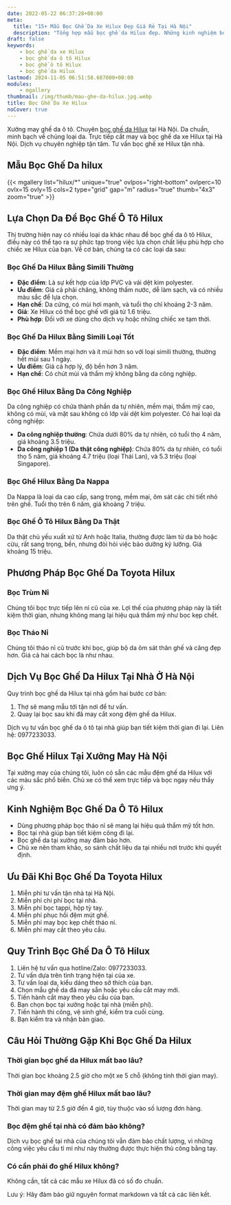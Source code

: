 ```yaml
---
date: 2022-05-22 06:37:28+00:00
meta:
  title: "15+ Mẫu Bọc Ghế Da Xe Hilux Đẹp Giá Rẻ Tại Hà Nội"
  description: "Tổng hợp mẫu bọc ghế da Hilux đẹp. Những kinh nghiệm bọc ghế ô tô Hilux. Chương trình khuyến mãi bọc ghế Toyota Hilux. Bảng giá bọc ghế da xe Hilux. Chương trình khuyến mãi bọc ghế Toyota Hilux"
draft: false
keywords:
    - bọc ghế da xe Hilux
    - bọc ghế da ô tô Hilux
    - bọc ghế ô tô Hilux
    - bọc ghế da Hilux
lastmod: 2024-11-05 06:51:58.687000+00:00
modules:
    - mgallery
thumbnail: /img/thumb/mau-ghe-da-hilux.jpg.webp
title: Bọc Ghế Da Xe Hilux
noCover: true
---
```


Xưởng may ghế da ô tô. Chuyên [bọc ghế da Hilux](https://bocgheoto.vn/toyota/boc-ghe-da-xe-hilux.html/) tại Hà Nội. Da chuẩn, minh bạch về chủng loại da. Trực tiếp cắt may và bọc ghế da xe Hilux tại Hà Nội. Dịch vụ chuyên nghiệp tận tâm. Tư vấn bọc ghế xe Hilux tận nhà.

## Mẫu Bọc Ghế Da hilux
{{< mgallery list="hilux/*" unique="true" ovlpos="right-bottom" ovlperc=10 ovlx=15 ovly=15 cols=2 type="grid" gap="m" radius="true" thumb="4x3" zoom="true" >}}

## Lựa Chọn Da Để Bọc Ghế Ô Tô Hilux
Thị trường hiện nay có nhiều loại da khác nhau để bọc ghế da ô tô Hilux, điều này có thể tạo ra sự phức tạp trong việc lựa chọn chất liệu phù hợp cho chiếc xe Hilux của bạn. Về cơ bản, chúng ta có các loại da sau:

### Bọc Ghế Da Hilux Bằng Simili Thường
- **Đặc điểm**: Là sự kết hợp của lớp PVC và vải dệt kim polyester.
- **Ưu điểm**: Giá cả phải chăng, không thấm nước, dễ làm sạch, và có nhiều màu sắc để lựa chọn.
- **Hạn chế**: Da cứng, có mùi hơi mạnh, và tuổi thọ chỉ khoảng 2-3 năm.
- **Giá**: Xe Hilux có thể bọc ghế với giá từ 1.6 triệu.
- **Phù hợp**: Đối với xe dùng cho dịch vụ hoặc những chiếc xe tạm thời.

### Bọc Ghế Da Hilux Bằng Simili Loại Tốt
- **Đặc điểm**: Mềm mại hơn và ít mùi hơn so với loại simili thường, thường hết mùi sau 1 ngày.
- **Ưu điểm**: Giá cả hợp lý, độ bền hơn 3 năm.
- **Hạn chế**: Có chút mùi và thẩm mỹ không bằng da công nghiệp.

### Bọc Ghế Hilux Bằng Da Công Nghiệp
Da công nghiệp có chứa thành phần da tự nhiên, mềm mại, thẩm mỹ cao, không có mùi, và mặt sau không có lớp vải dệt kim polyester. Có hai loại da công nghiệp:
- **Da công nghiệp thường**: Chứa dưới 80% da tự nhiên, có tuổi thọ 4 năm, giá khoảng 3.5 triệu.
- **Da công nghiệp 1 (Da thật công nghiệp)**: Chứa 80% da tự nhiên, có tuổi thọ 5 năm, giá khoảng 4.7 triệu (loại Thái Lan), và 5.3 triệu (loại Singapore).

### Bọc Ghế Hilux Bằng Da Nappa
Da Nappa là loại da cao cấp, sang trọng, mềm mại, ôm sát các chi tiết nhỏ trên ghế. Tuổi thọ trên 6 năm, giá khoảng 7 triệu.

### Bọc Ghế Ô Tô Hilux Bằng Da Thật
Da thật chủ yếu xuất xứ từ Anh hoặc Italia, thường được làm từ da bò hoặc cừu, rất sang trọng, bền, nhưng đòi hỏi việc bảo dưỡng kỹ lưỡng. Giá khoảng 15 triệu.

## Phương Pháp Bọc Ghế Da Toyota Hilux
### Bọc Trùm Nỉ
Chúng tôi bọc trực tiếp lên nỉ cũ của xe. Lợi thế của phương pháp này là tiết kiệm thời gian, nhưng không mang lại hiệu quả thẩm mỹ như bọc kẹp chết.

### Bọc Tháo Nỉ
Chúng tôi tháo nỉ cũ trước khi bọc, giúp bộ da ôm sát thân ghế và căng đẹp hơn. Giá cả hai cách bọc là như nhau.

## Dịch Vụ Bọc Ghế Da Hilux Tại Nhà Ở Hà Nội
Quy trình bọc ghế da Hilux tại nhà gồm hai bước cơ bản:
1. Thợ sẽ mang mẫu tới tận nơi để tư vấn.
2. Quay lại bọc sau khi đã may cắt xong đệm ghế da Hilux.

Dịch vụ tư vấn bọc ghế da ô tô tại nhà giúp bạn tiết kiệm thời gian đi lại. Liên hệ: 0977233033.

## Bọc Ghế Hilux Tại Xưởng May Hà Nội
Tại xưởng may của chúng tôi, luôn có sẵn các mẫu đệm ghế da Hilux với các màu sắc phổ biến. Chủ xe có thể xem trực tiếp và bọc ngay nếu thấy ưng ý.

## Kinh Nghiệm Bọc Ghế Da Ô Tô Hilux
- Dùng phương pháp bọc tháo nỉ sẽ mang lại hiệu quả thẩm mỹ tốt hơn.
- Bọc tại nhà giúp bạn tiết kiệm công đi lại.
- Bọc ghế da tại xưởng may đảm bảo hơn.
- Chủ xe nên tham khảo, so sánh chất liệu da tại nhiều nơi trước khi quyết định.

## Ưu Đãi Khi Bọc Ghế Da Toyota Hilux
1. Miễn phí tư vấn tận nhà tại Hà Nội.
2. Miễn phí chi phí bọc tại nhà.
3. Miễn phí bọc tappi, hộp tỳ tay.
4. Miễn phí phục hồi đệm mút ghế.
5. Miễn phí may bọc kẹp chết tháo nỉ.
6. Miễn phí may cắt theo yêu cầu.

## Quy Trình Bọc Ghế Da Ô Tô Hilux
1. Liên hệ tư vấn qua hotline/Zalo: 0977233033.
2. Tư vấn dựa trên tình trạng hiện tại của xe.
3. Tư vấn loại da, kiểu dáng theo sở thích của bạn.
4. Chọn mẫu ghế da đã may sẵn hoặc yêu cầu cắt may mới.
5. Tiến hành cắt may theo yêu cầu của bạn.
6. Bạn chọn bọc tại xưởng hoặc tại nhà (miễn phí).
7. Tiến hành thi công, vệ sinh ghế, kiểm tra cuối cùng.
8. Bạn kiểm tra và nhận bàn giao.

## Câu Hỏi Thường Gặp Khi Bọc Ghế Da Hilux

### Thời gian bọc ghế da Hilux mất bao lâu?
Thời gian bọc khoảng 2.5 giờ cho một xe 5 chỗ (không tính thời gian may).

### Thời gian may đệm ghế Hilux mất bao lâu?
Thời gian may từ 2.5 giờ đến 4 giờ, tùy thuộc vào số lượng đơn hàng.

### Bọc đệm ghế tại nhà có đảm bảo không?
Dịch vụ bọc ghế tại nhà của chúng tôi vẫn đảm bảo chất lượng, vì những công việc yêu cầu tỉ mỉ như này thường được thực hiện thủ công bằng tay.

### Có cần phải đo ghế Hilux không?
Không cần, tất cả các mẫu xe Hilux đã có số đo chuẩn.

Lưu ý: Hãy đảm bảo giữ nguyên format markdown và tất cả các liên kết.